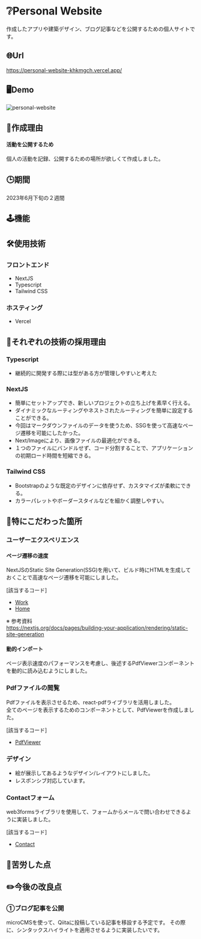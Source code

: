 # :grey_question:Personal Website
作成したアプリや建築デザイン、ブログ記事などを公開するための個人サイトです。
## :globe_with_meridians:Url
https://personal-website-khkmgch.vercel.app/
## :desktop_computer:Demo
![personal-website](https://github.com/khkmgch/personal-website/assets/101968115/5b102406-932c-4920-abd2-6d98af79aa5a)

## :eyes:作成理由

#### 活動を公開するため
個人の活動を記録、公開するための場所が欲しくて作成しました。

## :clock3:期間
2023年6月下旬の２週間

## :joystick:機能


## :hammer_and_wrench:使用技術
### フロントエンド
- NextJS
- Typescript
- Tailwind CSS

### ホスティング
- Vercel

## 📗それぞれの技術の採用理由

### Typescript
  - 継続的に開発する際には型がある方が管理しやすいと考えた

### NextJS
- 簡単にセットアップでき、新しいプロジェクトの立ち上げを素早く行える。
- ダイナミックなルーティングやネストされたルーティングを簡単に設定することができる。
- 今回はマークダウンファイルのデータを使うため、SSGを使って高速なページ遷移を可能にしたかった。
- Next/Imageにより、画像ファイルの最適化ができる。
- １つのファイルにバンドルせず、コード分割することで、アプリケーションの初期ロード時間を短縮できる。

### Tailwind CSS
- Bootstrapのような既定のデザインに依存せず、カスタマイズが柔軟にできる。
- カラーパレットやボーダースタイルなどを細かく調整しやすい。
  
## :pushpin:特にこだわった箇所
### ユーザーエクスペリエンス
#### ページ遷移の速度
NextJSのStatic Site Generation(SSG)を用いて、ビルド時にHTMLを生成しておくことで高速なページ遷移を可能にしました。

[該当するコード]
- [Work](./pages/work/[...slug].tsx)
- [Home](./pages/index.tsx)

※ 参考資料  
https://nextjs.org/docs/pages/building-your-application/rendering/static-site-generation

#### 動的インポート
ページ表示速度のパフォーマンスを考慮し、後述するPdfViewerコンポーネントを動的に読み込むようにしました。

### Pdfファイルの閲覧
Pdfファイルを表示させるため、react-pdfライブラリを活用しました。  
全てのページを表示するためのコンポーネントとして、PdfViewerを作成しました。

[該当するコード]
- [PdfViewer](./components/PdfViewer.tsx) 

### デザイン
- 絵が展示してあるようなデザイン/レイアウトにしました。
- レスポンシブ対応しています。

### Contactフォーム
web3formsライブラリを使用して、フォームからメールで問い合わせできるように実装しました。

[該当するコード]
- [Contact](./pages/contact/index.tsx)

## :muscle:苦労した点

## :pencil2:今後の改良点
### ①ブログ記事を公開
microCMSを使って、Qiitaに投稿している記事を移設する予定です。
その際に、シンタックスハイライトを適用させるように実装したいです。

